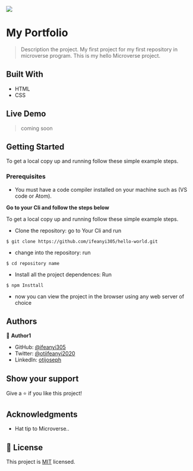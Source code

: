 ![](https://img.shields.io/badge/Microverse-blueviolet)

# My Portfolio

> Description the project.
My first project for my first repository in microverse program. This is my hello Microverse project.

## Built With
- HTML
- CSS

## Live Demo

> coming soon


## Getting Started


To get a local copy up and running follow these simple example steps.

### Prerequisites

- You must have a code compiler installed on your machine such as (VS code or Atom).

**Go to your Cli and follow the steps below**

To get a local copy up and running follow these simple example steps.

- Clone the repository: go to Your Cli and run
```
$ git clone https://github.com/ifeanyi305/hello-world.git
```

- change into the repository:  run
```
$ cd repository name
```

- Install all the project dependences: Run 
```
$ npm Insttall
``` 

- now you can view the project in the browser using any web server of choice

## Authors

👤 **Author1**

- GitHub: [@ifeanyi305](https://github.com/ifeanyi305)
- Twitter: [@otiifeanyi2020](https://twitter.com/Otiifeanyi2020)
- LinkedIn: [otijoseph](https://www.linkedin.com/in/oti-joseph-ifeanyi/)


## Show your support

Give a ⭐️ if you like this project!

## Acknowledgments

- Hat tip to Microverse..

## 📝 License

This project is [MIT](./LICENSE) licensed.


